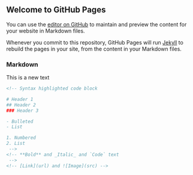 ## Welcome to GitHub Pages

You can use the [editor on GitHub](https://github.com/mareloraby/ana-albahr/edit/main/README.md) to maintain and preview the content for your website in Markdown files.

Whenever you commit to this repository, GitHub Pages will run [Jekyll](https://jekyllrb.com/) to rebuild the pages in your site, from the content in your Markdown files.

### Markdown

This is a new text
```markdown
<!-- Syntax highlighted code block

# Header 1
## Header 2
### Header 3

- Bulleted
- List

1. Numbered
2. List
 -->
<!-- **Bold** and _Italic_ and `Code` text
 -->
<!-- [Link](url) and ![Image](src) -->
```
<!-- 
For more details see [Basic writing and formatting syntax](https://docs.github.com/en/github/writing-on-github/getting-started-with-writing-and-formatting-on-github/basic-writing-and-formatting-syntax).

### Jekyll Themes

Your Pages site will use the layout and styles from the Jekyll theme you have selected in your [repository settings](https://github.com/mareloraby/ana-albahr/settings/pages). The name of this theme is saved in the Jekyll `_config.yml` configuration file.

### Support or Contact

Having trouble with Pages? Check out our [documentation](https://docs.github.com/categories/github-pages-basics/) or [contact support](https://support.github.com/contact) and we’ll help you sort it out.
 -->
